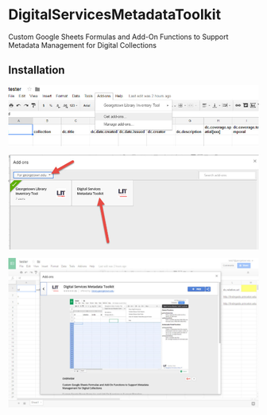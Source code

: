 # DigitalServicesMetadataToolkit
Custom Google Sheets Formulas and Add-On Functions to Support Metadata Management for Digital Collections

## Installation

![](screenshots/getAddOn.jpg)

![](screenshots/gu.jpg)

![](screenshots/addAddOn.jpg)